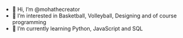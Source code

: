 - 👋 Hi, I’m @mohathecreator
- 👀 I’m interested in Basketball, Volleyball, Designing and of course programming
- 🌱 I’m currently learning Python, JavaScript and SQL

<!---
mohathecreator/mohathecreator is a ✨ special ✨ repository because its `README.md` (this file) appears on your GitHub profile.
You can click the Preview link to take a look at your changes.
--->
